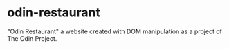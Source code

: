 # odin-restaurant
"Odin Restaurant" a website created with DOM manipulation as a project of The Odin Project.

